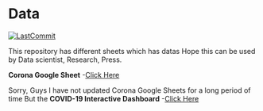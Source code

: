 # Data

[![LastCommit](https://img.shields.io/github/last-commit/balaji303/Data.svg?style=social)](https://github.com/balaji303/Data/commits/master)


This repository has different sheets which has datas
Hope this can be used by Data scientist, Research, Press.


**Corona Google Sheet**
-[Click Here](https://docs.google.com/spreadsheets/d/1EY4eLyltJgHWvQzsK3T-zw0ij8h2cyOlk3mXP2DhHKI/edit#gid=0)

Sorry, Guys I have not  updated Corona Google Sheets for a long period of time
But the
**COVID-19 Interactive Dashboard**
-[Click Here](https://bit.ly/2WsYUkN)
